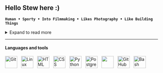 ## Hello Stew here :)

**`Human • Sporty • Into Filmmaking • Likes Photography • Like Building Things`**

<details>

<summary>Expand to read more</summary>

I used to make pictures for a living and now I'm here aspiring to be a part of tech and innovation.

When I was 12 years old I got my first experience with a computer. Because youtube existed already back then, I
learned how to do cool stuff with bash making a cool matrix script or using the command line to remotely
shutdown a
pc in the same network with a scary message pretending to be a ghost😅 Meanwhile I picked up html css to make
basic
websites. sadly I haven't done much after since it was not well encouraged back in middle school. After that
most of
my life was dedicated towards exercise and health.

Nowadays I enjoy building things. Not many end up omy github page because I tend to spaghetti code it until i
refactor the code. I only refactor it when I thik the purpose of the code is worth it. When I think I'm getting
good
in coding I feel like a complete beginner due to a neverending supply of information and new methods of
implementing. Where I do feel intermediate in is the will-power to grind through the same file a 100 times just
to
find and correct a bracket or a zero-width space.

The worst bug is when the code has no errors but still doesn't work hahahahaha!

</details>

<hr>

#### Languages and tools

<img align="left" alt="Git" width="40px" style="padding-right:10px;"
    src="https://cdn.jsdelivr.net/gh/devicons/devicon/icons/git/git-original.svg" />

<img align="left" alt="Linux" width="40px" style="padding-right:10px;"
    src="https://cdn.jsdelivr.net/gh/devicons/devicon/icons/linux/linux-original.svg" />

<img align="left" alt="HTML" width="40px" style="padding-right:10px;"
    src="https://cdn.jsdelivr.net/gh/devicons/devicon/icons/html5/html5-plain.svg" />

<img align="left" alt="CSS" width="40px" style="padding-right:10px;"
    src="https://cdn.jsdelivr.net/gh/devicons/devicon/icons/css3/css3-plain.svg" />

<img align="left" alt="Python" width="40px" style="padding-right:10px;"
    src="https://cdn.jsdelivr.net/gh/devicons/devicon/icons/python/python-plain.svg" />

<img align="left" alt="Postgres" width="40px" style="padding-right:10px;"
    src="https://cdn.jsdelivr.net/gh/devicons/devicon/icons/postgresql/postgresql-original.svg" />

<img align="left" alt="Flask" width="40px" style="padding-right:10px; color:white;"
    src="https://cdn.jsdelivr.net/gh/devicons/devicon/icons/flask/flask-original.svg" />

<img align="left" alt="GitHub" width="40px" style="padding-right:10px;"
    src="https://cdn.jsdelivr.net/gh/devicons/devicon/icons/github/github-original.svg" />

<img align="left" alt="Bash" width="40px" style="padding-right:10px;"
    src="https://cdn.jsdelivr.net/gh/devicons/devicon/icons/bash/bash-original.svg" />
<br />


<!---
histeward/histeward is a ✨ special ✨ repository because its `README.md` (this file) appears on your GitHub profile.
You can click the Preview link to take a look at your changes.
--->
